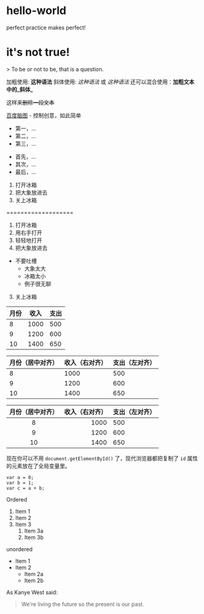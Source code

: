 # hello-world
perfect practice makes perfect!
<h1>it's not true!</h1>  
> To be or not to be, that is a question.  

加粗使用: **这种语法**
斜体使用: *这种语法* 或 _这种语法_
还可以混合使用：**加粗文本中的_斜体_**

这样来~~删除一段文本~~

[百度脑图](http://naotu.baidu.com) - 控制创意，如此简单  

* 第一，...
* 第二，...
* 第三，...
- 首先，...
- 其次，...
- 最后，...


1. 打开冰箱  
2. 把大象放进去  
3. 关上冰箱  


===================


1. 打开冰箱  
  1. 用右手打开  
  2. 轻轻地打开  
2. 把大象放进去  
  * 不要吐槽  
    * 大象太大  
    * 冰箱太小  
    * 例子很无聊  
3. 关上冰箱  

月份|收入|支出
----|----|---
8   |1000|500
9   |1200|600
10  |1400|650

月份（居中对齐）|收入（右对齐）|支出（左对齐）
-|-|-
8               |1000          |500
9               |         1200 |600
10              |1400          |650

月份（居中对齐）|收入（右对齐）|支出（左对齐）
:----------:|-------:|:--
8               |1000          |500
9               |1200          |600
10              |1400          |650


现在你可以不用 `document.getElementById()` 了，现代浏览器都把复制了 `id` 属性的元素放在了全局变量里。

 ```
 var a = 0;
 var b = 1;
 var c = a + b;
 ```
 
Ordered  
1. Item 1
1. Item 2
1. Item 3
   1. Item 3a
   1. Item 3b
 
unordered  
* Item 1
* Item 2
  * Item 2a
  * Item 2b

As Kanye West said:

> We're living the future so
> the present is our past.

